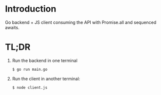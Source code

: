 # Introduction
Go backend + JS client consuming the API with Promise.all and sequenced awaits.

# TL;DR
1. Run the backend in one terminal

    ```sh
    $ go run main.go
    ```

2. Run the client in another terminal:

    ```sh
    $ node client.js
    ```
